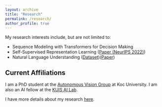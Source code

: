 ```yaml
---
layout: archive
title: "Research"
permalink: /research/
author_profile: true
---
```


My research interests include, but are not limited to:
* Sequence Modeling with Transformers for Decision Making
* Self-Supervised Representation Learning ([Paper (NeurIPS 2022)](https://arxiv.org/abs/2209.07999))
* Natural Language Understanding ([Dataset]((https://github.com/google/BIG-bench/tree/main/bigbench/benchmark_tasks/minute_mysteries_qa)))([Paper](https://arxiv.org/abs/2209.07999))

## Current Affiliations

I am a PhD student at the [Autonomous Vision Group](https://mysite.ku.edu.tr/fguney/) at Koc University. I am also an AI fellow at the [KUIS AI Lab](https://ai.ku.edu.tr/).

I have more details about my research [here](https://shadihamdan.com/publications/).
